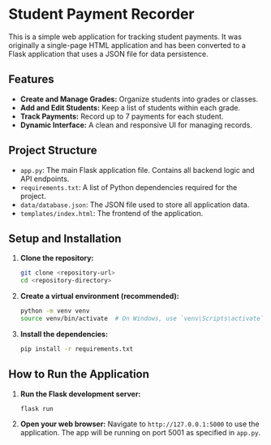 # Student Payment Recorder

This is a simple web application for tracking student payments. It was originally a single-page HTML application and has been converted to a Flask application that uses a JSON file for data persistence.

## Features

- **Create and Manage Grades:** Organize students into grades or classes.
- **Add and Edit Students:** Keep a list of students within each grade.
- **Track Payments:** Record up to 7 payments for each student.
- **Dynamic Interface:** A clean and responsive UI for managing records.

## Project Structure

- `app.py`: The main Flask application file. Contains all backend logic and API endpoints.
- `requirements.txt`: A list of Python dependencies required for the project.
- `data/database.json`: The JSON file used to store all application data.
- `templates/index.html`: The frontend of the application.

## Setup and Installation

1.  **Clone the repository:**
    ```bash
    git clone <repository-url>
    cd <repository-directory>
    ```

2.  **Create a virtual environment (recommended):**
    ```bash
    python -m venv venv
    source venv/bin/activate  # On Windows, use `venv\Scripts\activate`
    ```

3.  **Install the dependencies:**
    ```bash
    pip install -r requirements.txt
    ```

## How to Run the Application

1.  **Run the Flask development server:**
    ```bash
    flask run
    ```

2.  **Open your web browser:**
    Navigate to `http://127.0.0.1:5000` to use the application. The app will be running on port 5001 as specified in `app.py`.
